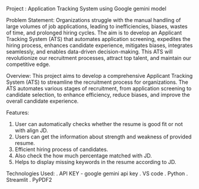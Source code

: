 Project : Application Tracking System using Google gemini model

Problem Statement:
Organizations struggle with the manual handling of large volumes of job applications, leading to inefficiencies, biases, wastes of time, and prolonged hiring cycles. The aim is to develop an Applicant Tracking System (ATS) that automates application screening, expedites the hiring process, enhances candidate experience, mitigates biases, integrates seamlessly, and enables data-driven decision-making. This ATS will revolutionize our recruitment processes, attract top talent, and maintain our competitive edge.

Overview:
This project aims to develop a comprehensive Applicant Tracking System (ATS) to streamline the recruitment process for organizations. The ATS automates various stages of recruitment, from application screening to candidate selection, to enhance efficiency, reduce biases, and improve the overall candidate experience.

Features:

1. User can automatically checks whether the resume is good fit or not with align JD.
2. Users can get the information about strength and weakness of provided resume.
3. Efficient hiring process of candidates.
4. Also check the how much percentage matched with JD.
5. Helps to display missing keywords in the resume according to JD.

Technologies Used:
. API KEY - google gemini api key
. VS code
. Python
. Streamlit
. PyPDF2
